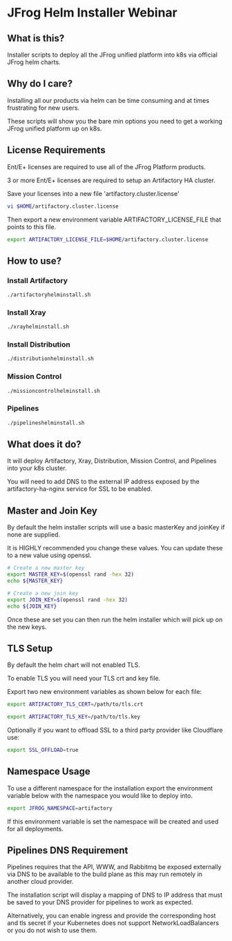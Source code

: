# JFrog Helm Installer Webinar

## What is this?

Installer scripts to deploy all the JFrog unified platform into k8s via official JFrog helm charts.

## Why do I care?

Installing all our products via helm can be time consuming and at times frustrating for new users.

These scripts will show you the bare min options you need to get a working JFrog unified platform up on k8s.

## License Requirements

Ent/E+ licenses are required to use all of the JFrog Platform products.

3 or more Ent/E+ licenses are required to setup an Artifactory HA cluster.

Save your licenses into a new file 'artifactory.cluster.license'

````bash
vi $HOME/artifactory.cluster.license
````

Then export a new environment variable ARTIFACTORY_LICENSE_FILE that points to this file.

````bash
export ARTIFACTORY_LICENSE_FILE=$HOME/artifactory.cluster.license
````

## How to use?

### Install Artifactory

````bash
./artifactoryhelminstall.sh
````

### Install Xray
````bash
./xrayhelminstall.sh
````

### Install Distribution
````bash
./distributionhelminstall.sh
````

### Mission Control
````bash
./missioncontrolhelminstall.sh
````

### Pipelines
````bash
./pipelineshelminstall.sh
````

## What does it do?

It will deploy Artifactory, Xray, Distribution, Mission Control, and Pipelines into your k8s cluster.

You will need to add DNS to the external IP address exposed by the artifactory-ha-nginx service for SSL to be enabled.


## Master and Join Key

By default the helm installer scripts will use a basic masterKey and joinKey if none are supplied.

It is HIGHLY recommended you change these values. You can update these to a new value using openssl.

````bash
# Create a new master key
export MASTER_KEY=$(openssl rand -hex 32)
echo ${MASTER_KEY}
````

````bash
# Create a new join key
export JOIN_KEY=$(openssl rand -hex 32)
echo ${JOIN_KEY}
````

Once these are set you can then run the helm installer which will pick up on the new keys.

## TLS Setup

By default the helm chart will not enabled TLS.

To enable TLS you will need your TLS crt and key file.

Export two new environment variables as shown below for each file:

````bash
export ARTIFACTORY_TLS_CERT=/path/to/tls.crt
````

````bash
export ARTIFACTORY_TLS_KEY=/path/to/tls.key
````

Optionally if you want to offload SSL to a third party provider like Cloudflare use:

````bash
export SSL_OFFLOAD=true
````

## Namespace Usage

To use a different namespace for the installation export the environment variable below with the namespace you would like to deploy into.

````bash
export JFROG_NAMESPACE=artifactory
````

If this environment variable is set the namespace will be created and used for all deployments.

## Pipelines DNS Requirement

Pipelines requires that the API, WWW, and Rabbitmq be exposed externally via DNS to be available to the build plane as this may run remotely in another cloud provider.

The installation script will display a mapping of DNS to IP address that must be saved to your DNS provider for pipelines to work as expected.

Alternatively, you can enable ingress and provide the corresponding host and tls secret if your Kubernetes does not support NetworkLoadBalancers or you do not wish to use them.

